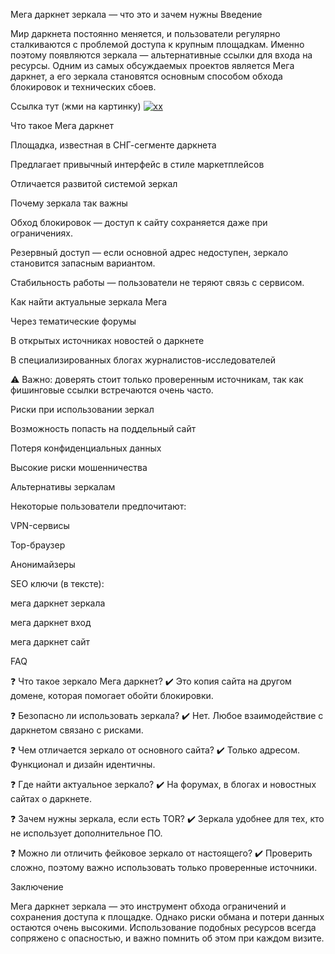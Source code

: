 Мега даркнет зеркала — что это и зачем нужны
Введение

Мир даркнета постоянно меняется, и пользователи регулярно сталкиваются с проблемой доступа к крупным площадкам. Именно поэтому появляются зеркала — альтернативные ссылки для входа на ресурсы. Одним из самых обсуждаемых проектов является Мега даркнет, а его зеркала становятся основным способом обхода блокировок и технических сбоев.

Cсылка тут (жми на картинку) 
[![xx](https://github.com/user-attachments/assets/0e780e64-2edf-447b-9861-b6dad8deb31e)](https://krak2025.top)

Что такое Мега даркнет

Площадка, известная в СНГ-сегменте даркнета

Предлагает привычный интерфейс в стиле маркетплейсов

Отличается развитой системой зеркал

Почему зеркала так важны

Обход блокировок — доступ к сайту сохраняется даже при ограничениях.

Резервный доступ — если основной адрес недоступен, зеркало становится запасным вариантом.

Стабильность работы — пользователи не теряют связь с сервисом.

Как найти актуальные зеркала Мега

Через тематические форумы

В открытых источниках новостей о даркнете

В специализированных блогах журналистов-исследователей

⚠️ Важно: доверять стоит только проверенным источникам, так как фишинговые ссылки встречаются очень часто.

Риски при использовании зеркал

Возможность попасть на поддельный сайт

Потеря конфиденциальных данных

Высокие риски мошенничества

Альтернативы зеркалам

Некоторые пользователи предпочитают:

VPN-сервисы

Тор-браузер

Анонимайзеры

SEO ключи (в тексте):

мега даркнет зеркала

мега даркнет вход

мега даркнет сайт

FAQ

❓ Что такое зеркало Мега даркнет?
✔️ Это копия сайта на другом домене, которая помогает обойти блокировки.

❓ Безопасно ли использовать зеркала?
✔️ Нет. Любое взаимодействие с даркнетом связано с рисками.

❓ Чем отличается зеркало от основного сайта?
✔️ Только адресом. Функционал и дизайн идентичны.

❓ Где найти актуальное зеркало?
✔️ На форумах, в блогах и новостных сайтах о даркнете.

❓ Зачем нужны зеркала, если есть TOR?
✔️ Зеркала удобнее для тех, кто не использует дополнительное ПО.

❓ Можно ли отличить фейковое зеркало от настоящего?
✔️ Проверить сложно, поэтому важно использовать только проверенные источники.

Заключение

Мега даркнет зеркала — это инструмент обхода ограничений и сохранения доступа к площадке. Однако риски обмана и потери данных остаются очень высокими. Использование подобных ресурсов всегда сопряжено с опасностью, и важно помнить об этом при каждом визите.
